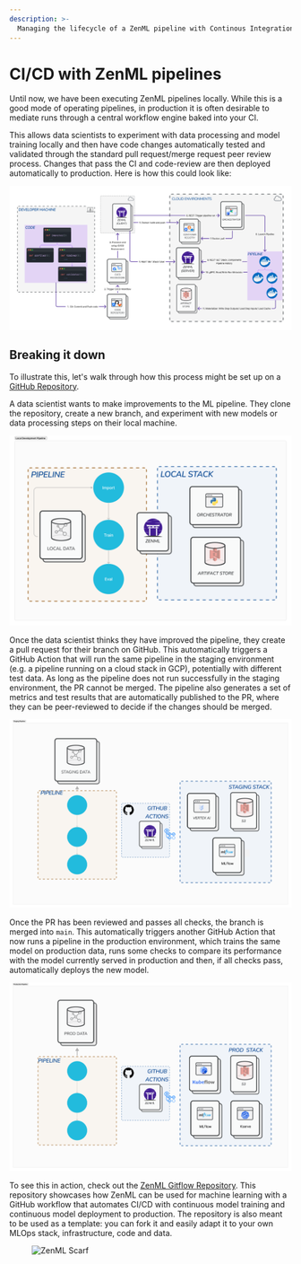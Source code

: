 ```yaml
---
description: >-
  Managing the lifecycle of a ZenML pipeline with Continous Integration and Delivery
---
```


# CI/CD with ZenML pipelines

Until now, we have been executing ZenML pipelines locally. While this is a good mode of operating pipelines, in production
it is often desirable to mediate runs through a central workflow engine baked into your CI.

This allows data scientists to
experiment with data processing and model training locally and then have code
changes automatically tested and validated through the standard pull request/merge request peer
review process. Changes that pass the CI and code-review are then deployed
automatically to production. Here is how this could look like:

<img src="../../../.gitbook/assets/ci_cd_overall.png" alt="Pipeline being run on staging/production stack through ci/cd" width="800"/>

## Breaking it down

To illustrate this, let's walk through how this process might be set up on a [GitHub Repository](https://github.com/zenml-io/zenml-gitflow).

A data scientist wants to make improvements to the ML pipeline. They clone the 
repository, create a new branch, and experiment with new models or data 
processing steps on their local machine.

<img src="../../../.gitbook/assets/ci_cd_local.png" alt="Pipeline with local stack"/>

Once the data scientist thinks they have improved the pipeline, they create a 
pull request for their branch on GitHub. This automatically triggers a GitHub Action 
that will run the same pipeline in the staging environment (e.g. a pipeline 
running on a cloud stack in GCP), potentially with different test data. As long
as the  pipeline does not run successfully in the staging environment, the PR
cannot be  merged. The pipeline also generates a set of metrics and test results
that are automatically published to the PR, where they can be peer-reviewed to
decide if the changes should be merged.

<img src="../../../.gitbook/assets/ci_cd_staging.png" alt="Pipeline with staging stack"/>

Once the PR has been reviewed and passes all checks, the branch is merged into 
`main`. This automatically triggers another GitHub Action that now runs a 
pipeline in the production environment, which trains the same model on 
production data, runs some checks to compare its performance with the model
currently served in production and then, if all checks pass, automatically
deploys the new model.

<img src="../../../.gitbook/assets/ci_cd_prod.png" alt="Pipeline with production stack"/>

To see this in action, check out the [ZenML Gitflow Repository](https://github.com/zenml-io/zenml-gitflow/).
This repository showcases how ZenML can be used for machine learning with a
GitHub workflow that automates CI/CD with continuous model training and
continuous model deployment to production. The repository is also meant to be used as a template: you can fork it and
easily adapt it to your own MLOps stack, infrastructure, code and data.

<!-- For scarf -->
<figure><img alt="ZenML Scarf" referrerpolicy="no-referrer-when-downgrade" src="https://static.scarf.sh/a.png?x-pxid=f0b4f458-0a54-4fcd-aa95-d5ee424815bc" /></figure>

